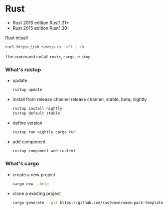 # Rust
    
- Rust 2018 edition
  Rust1.31+
- Rust 2015 edition
  Rust1.30-


Rust intsall
```sh
curl https://sh.rustup.rs -sSf | sh
```
The command install `rustc`, `cargo`, `rustup`.


### What's rustup
- update 
  ```sh
  rustup update
  ```
- install from release channel
  release channel, stable, beta, nightly
  ```sh
  rustup install nightly
  rustup default stable
  ```
- define version
  ```sh
  rustup run nightly cargo run
  ```
- add component
  ```sh
  rustup component add rustfmt
  ```

### What's cargo
- create a new project
  ```sh
  cargo new --help
  ```
- clone a existing project
  ```sh
  cargo generate --git https://github.com/rustwasm/wasm-pack-template
  ```

